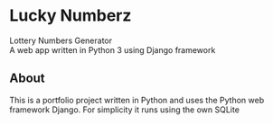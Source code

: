 # Lucky Numberz  
Lottery Numbers Generator  
A web app written in Python 3 using Django framework  

## About
This is a portfolio project written in Python and uses the Python web framework Django. For simplicity it runs using the own SQLite

